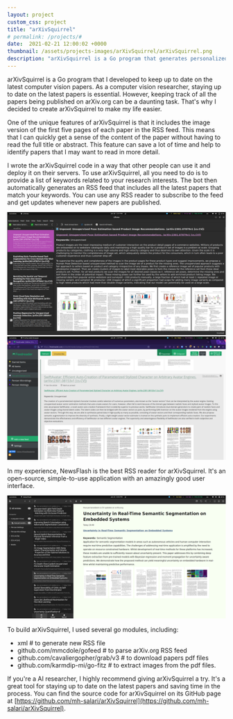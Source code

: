 ```yaml
---
layout: project
custom_css: project
title: "arXivSquirrel"
# permalink: /projects/#
date:  2021-02-21 12:00:02 +0000
thumbnail: /assets/projects-images/arXivSquirrel/arXivSquirrel.png
description: "arXivSquirrel is a Go program that generates personalized RSS feeds from arXiv.org based on user keywords. It helps you stay up to date on the latest research papers in your field."
---
```


arXivSquirrel is a Go program that I developed to keep up to date on the latest computer vision papers. As a computer vision researcher, staying up to date on the latest papers is essential. However, keeping track of all the papers being published on arXiv.org can be a daunting task. That's why I decided to create arXivSquirrel to make my life easier.

One of the unique features of arXivSquirrel is that it includes the image version of the first five pages of each paper in the RSS feed. This means that I can quickly get a sense of the content of the paper without having to read the full title or abstract. This feature can save a lot of time and help to identify papers that I may want to read in more detail.

I wrote the arXivSquirrel code in a way that other people can use it and deploy it on their servers. To use arXivSquirrel, all you need to do is to provide a list of keywords related to your research interests. The bot then automatically generates an RSS feed that includes all the latest papers that match your keywords. You can use any RSS reader to subscribe to the feed and get updates whenever new papers are published.

![lifera Screenshot](/assets/projects-images/arXivSquirrel/lifera.png)
![feedreader Screenshot](/assets/projects-images/arXivSquirrel/feedreader.png)

In my experience, NewsFlash is the best RSS reader for arXivSquirrel. It's an open-source, simple-to-use application with an amazingly good user interface.

![NewsFlash Screenshot](/assets/projects-images/arXivSquirrel/NewsFlash.png)

To build arXivSquirrel, I used several go modules, including:

- xml                                # to generate new RSS file
- github.com/mmcdole/gofeed          # to parse arXiv.org RSS feed
- github.com/cavaliergopher/grab/v3  # to download papers pdf files
- github.com/karmdip-mi/go-fitz      # to extract images from the pdf files.

If you're a AI researcher, I highly recommend giving arXivSquirrel a try. It's a great tool for staying up to date on the latest papers and saving time in the process. You can find the source code for arXivSquirrel on its GitHub page at [https://github.com/mh-salari/arXivSquirrel](https://github.com/mh-salari/arXivSquirrel).


